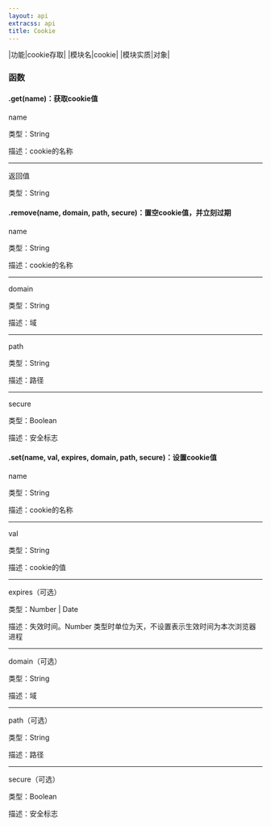 ```yaml
---
layout: api
extracss: api
title: Cookie
---
```


|功能|cookie存取|
|模块名|cookie|
|模块实质|对象|

### 函数

<div class="function" markdown="1">

#### .get(name)：获取cookie值

<div class="detail" markdown="1">

name

类型：String

描述：cookie的名称

------------------------------

返回值

类型：String

</div>

</div>

<div class="function" markdown="1">

#### .remove(name, domain, path, secure)：置空cookie值，并立刻过期

<div class="detail" markdown="1">

name

类型：String

描述：cookie的名称

------------------------------

domain

类型：String

描述：域

------------------------------

path

类型：String

描述：路径

------------------------------

secure

类型：Boolean

描述：安全标志

</div>

</div>

<div class="function" markdown="1">

#### .set(name, val, expires, domain, path, secure)：设置cookie值

<div class="detail" markdown="1">

name

类型：String

描述：cookie的名称

------------------------------

val

类型：String

描述：cookie的值

------------------------------

expires（可选）

类型：Number \| Date

描述：失效时间。Number 类型时单位为天，不设置表示生效时间为本次浏览器进程

------------------------------

domain（可选）

类型：String

描述：域

------------------------------

path（可选）

类型：String

描述：路径

------------------------------

secure（可选）

类型：Boolean

描述：安全标志

</div>

</div>